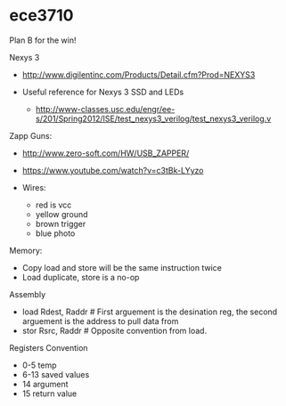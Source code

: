 ece3710
=======

Plan B for the win!

Nexys 3
  * http://www.digilentinc.com/Products/Detail.cfm?Prod=NEXYS3

  * Useful reference for Nexys 3 SSD and LEDs
    * http://www-classes.usc.edu/engr/ee-s/201/Spring2012/ISE/test_nexys3_verilog/test_nexys3_verilog.v


Zapp Guns:
  * http://www.zero-soft.com/HW/USB_ZAPPER/
  * https://www.youtube.com/watch?v=c3tBk-LYyzo

  * Wires:
     * red is vcc
     * yellow ground
     * brown trigger
     * blue photo

Memory:
  * Copy load and store will be the same instruction twice
  * Load duplicate, store is a no-op


Assembly
 * load Rdest, Raddr # First arguement is the desination reg, the second arguement is the address to pull data from
 * stor Rsrc, Raddr  # Opposite convention from load.

Registers Convention
 * 0-5 temp
 * 6-13 saved values
 * 14 argument
 * 15 return value
